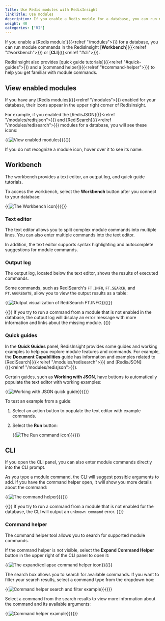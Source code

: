 ```yaml
---
Title: Use Redis modules with RedisInsight
linkTitle: Use modules
description: If you enable a Redis module for a database, you can run module commands in the RedisInsight Workbench or CLI. RedisInsight also provides quick guide tutorials and a command helper to help you get familiar with module commands.
weight: 40
categories: ["RI"]
---
```


If you enable a [Redis module]({{<relref "/modules">}}) for a database, you can run module commands in the RedisInsight [**Workbench**]({{<relref "#workbench">}}) or [**CLI**]({{<relref "#cli">}}).

RedisInsight also provides [quick guide tutorials]({{<relref "#quick-guides">}}) and a [command helper]({{<relref "#command-helper">}}) to help you get familiar with module commands.

## View enabled modules

If you have any [Redis modules]({{<relref "/modules">}}) enabled for your database, their icons appear in the upper right corner of RedisInsight.

For example, if you enabled the [RedisJSON]({{<relref "/modules/redisjson">}}) and [RediSearch]({{<relref "/modules/redisearch">}}) modules for a database, you will see these icons:

{{<image filename="images/ri/enabled-modules.png" alt="View enabled modules">}}{{</image>}}

If you do not recognize a module icon, hover over it to see its name.

## Workbench

The workbench provides a text editor, an output log, and quick guide tutorials.

To access the workbench, select the **Workbench** button after you connect to your database:

{{<image filename="images/ri/icon-workbench.png" alt="The Workbench icon">}}{{</image>}}

### Text editor

The text editor allows you to split complex module commands into multiple lines. You can also enter multiple commands into the text editor.

In addition, the text editor supports syntax highlighting and autocomplete suggestions for module commands.

### Output log

The output log, located below the text editor, shows the results of executed commands.

Some commands, such as RediSearch's `FT.INFO`, `FT.SEARCH`, and `FT.AGGREGATE`, allow you to view the output results as a table:

{{<image filename="images/ri/output-redisearch-info.png" alt="Output visualization of RediSearch FT.INFO">}}{{</image>}}

{{<note>}}
If you try to run a command from a module that is not enabled in the database, the output log will display an error message with more information and links about the missing module.
{{</note>}}

### Quick guides

In the **Quick Guides** panel, RedisInsight provides some guides and working examples to help you explore module features and commands. For example, the **Document Capabilities** guide has information and examples related to [RediSearch]({{<relref "/modules/redisearch">}}) and [RedisJSON]({{<relref "/modules/redisjson">}}).

Certain guides, such as **Working with JSON**, have buttons to automatically populate the text editor with working examples:

{{<image filename="images/ri/quick-guide-index-json.png" alt="Working with JSON quick guide">}}{{</image>}}

To test an example from a guide:
1. Select an action button to populate the text editor with example commands.
1. Select the **Run** button: 

    {{<image filename="images/ri/icon-run-command.png" alt="The Run command icon">}}{{</image>}}

## CLI

If you open the CLI panel, you can also enter module commands directly into the CLI prompt.

As you type a module command, the CLI will suggest possible arguments to add. If you have the command helper open, it will show you more details about the command:

{{<image filename="images/ri/command-helper.png" alt="The command helper">}}{{</image>}}

{{<note>}}
If you try to run a command from a module that is not enabled for the database, the CLI will output an `unknown command` error.
{{</note>}}

### Command helper

The command helper tool allows you to search for supported module commands.

If the command helper is not visible, select the **Expand Command Helper** button in the upper right of the CLI panel to open it:

{{<image filename="images/ri/icon-command-helper.png" alt="The expand/collapse command helper icon">}}{{</image>}}

The search box allows you to search for available commands. If you want to filter your search results, select a command type from the dropdown box:

{{<image filename="images/ri/command-helper-search.png" alt="Command helper search and filter example">}}{{</image>}}

Select a command from the search results to view more information about the command and its available arguments:

{{<image filename="images/ri/command-helper-details.png" alt="Command helper example">}}{{</image>}}
